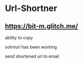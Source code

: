 # Url-Shortner


## https://bit-m.glitch.me/

ability to copy 

sohrturl has been working

send shortened url to email 
